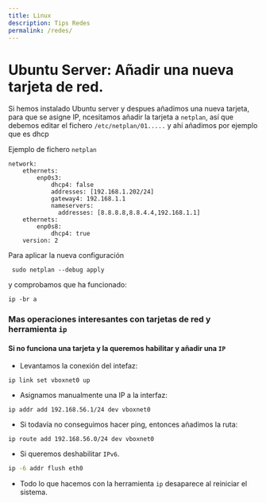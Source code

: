 ```yaml
---
title: Linux
description: Tips Redes
permalink: /redes/
---
```



# Ubuntu Server: Añadir una nueva tarjeta de red.

Si hemos instalado Ubuntu server y despues añadimos una nueva tarjeta, para que se asigne IP, ncesitamos añadir la tarjeta a `netplan`, así que debemos editar el fichero `/etc/netplan/01.....`  y ahí añadimos por ejemplo que es dhcp

Ejemplo de fichero ```netplan```

```
network:
    ethernets:
        enp0s3:
            dhcp4: false
            addresses: [192.168.1.202/24]
            gateway4: 192.168.1.1
            nameservers:
              addresses: [8.8.8.8,8.8.4.4,192.168.1.1]
    ethernets:
        enp0s8:
            dhcp4: true
    version: 2
```

Para aplicar la nueva configuración 

```
 sudo netplan --debug apply
```

y comprobamos que ha funcionado:

```
ip -br a
```

### Mas operaciones interesantes con tarjetas de red y herramienta `ip`

#### Si no funciona una tarjeta y la queremos habilitar y añadir una `IP`

- Levantamos la conexión del intefaz:

```
ip link set vboxnet0 up
```

- Asignamos manualmente una IP a la interfaz:

```
ip addr add 192.168.56.1/24 dev vboxnet0
```

- Si todavía no conseguimos hacer ping, entonces añadimos la ruta:

```
ip route add 192.168.56.0/24 dev vboxnet0
```

- Si queremos deshabilitar `IPv6`.

```bash
ip -6 addr flush eth0
```

- Todo lo que hacemos con la herramienta `ip` desaparece al reiniciar el sistema.



